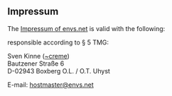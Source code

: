 ## Impressum

The [Impressum of envs.net](https://envs.net/impressum) is valid with the following:

responsible according to § 5 TMG:

Sven Kinne ([~creme](https://envs.net/~creme/))<br />
Bautzener Straße 6<br />
D-02943 Boxberg O.L. / O.T. Uhyst

E-mail: [hostmaster@envs.net](mailto:hostmaster@envs.net)
